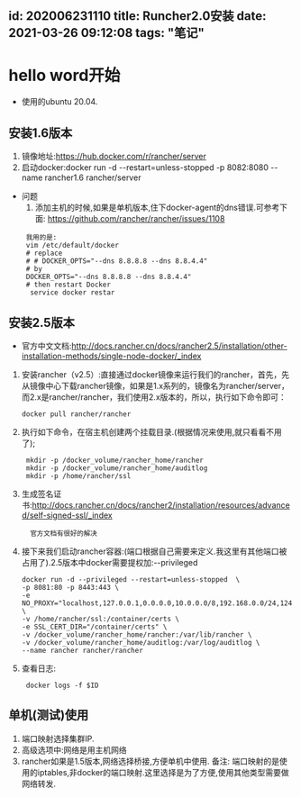 id: 202006231110
title: Runcher2.0安装
date: 2021-03-26 09:12:08
tags: "笔记"
---------

# hello word开始
* 使用的ubuntu 20.04.

## 安装1.6版本

1. 镜像地址:https://hub.docker.com/r/rancher/server
2. 启动docker:docker run -d --restart=unless-stopped -p 8082:8080 --name rancher1.6  rancher/server

* 问题
  1. 添加主机的时候,如果是单机版本,住下docker-agent的dns错误.可参考下面: https://github.com/rancher/rancher/issues/1108
  ```text
   我用的是:
   vim /etc/default/docker
   # replace
   # # DOCKER_OPTS="--dns 8.8.8.8 --dns 8.8.4.4"
   # by
   DOCKER_OPTS="--dns 8.8.8.8 --dns 8.8.4.4"
   # then restart Docker
    service docker restar
   ```
   
## 安装2.5版本

* 官方中文文档:http://docs.rancher.cn/docs/rancher2.5/installation/other-installation-methods/single-node-docker/_index

1. 安装rancher（v2.5）:直接通过docker镜像来运行我们的rancher，首先，先从镜像中心下载rancher镜像，如果是1.x系列的，镜像名为rancher/server，而2.x是rancher/rancher，我们使用2.x版本的，所以，执行如下命令即可：
    ```text
    docker pull rancher/rancher
    ```
1. 执行如下命令，在宿主机创建两个挂载目录.(根据情况来使用,就只看看不用了);
    ```text
     mkdir -p /docker_volume/rancher_home/rancher
     mkdir -p /docker_volume/rancher_home/auditlog
     mkdir -p /home/rancher/ssl
    ```
1. 生成签名证书:http://docs.rancher.cn/docs/rancher2/installation/resources/advanced/self-signed-ssl/_index
   ```text
     官方文档有很好的解决
   ```
1. 接下来我们启动rancher容器:(端口根据自己需要来定义.我这里有其他端口被占用了).2.5版本中docker需要提权加:--privileged
    ```text
    docker run -d --privileged --restart=unless-stopped  \
   -p 8081:80 -p 8443:443 \
   -e NO_PROXY="localhost,127.0.0.1,0.0.0.0,10.0.0.0/8,192.168.0.0/24,124.160.111.194" \
   -v /home/rancher/ssl:/container/certs \
   -e SSL_CERT_DIR="/container/certs" \
   -v /docker_volume/rancher_home/rancher:/var/lib/rancher \
   -v /docker_volume/rancher_home/auditlog:/var/log/auditlog \
   --name rancher rancher/rancher
    ```
1. 查看日志:
    ```text
     docker logs -f $ID
    ```
## 单机(测试)使用

1. 端口映射选择集群IP.
1. 高级选项中:网络是用主机网络
1. rancher如果是1.5版本,网络选择桥接,方便单机中使用.
备注: 端口映射的是使用的iptables,非docker的端口映射.这里选择是为了方便,使用其他类型需要做网络转发.
